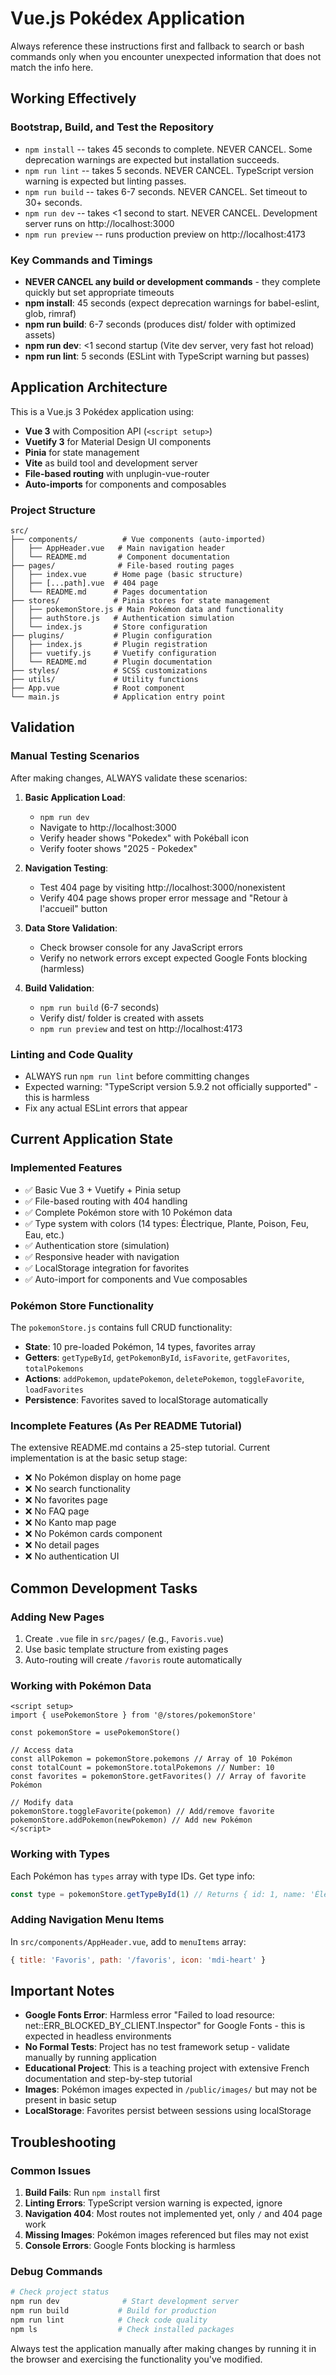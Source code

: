 # Vue.js Pokédex Application

Always reference these instructions first and fallback to search or bash commands only when you encounter unexpected information that does not match the info here.

## Working Effectively

### Bootstrap, Build, and Test the Repository
- `npm install` -- takes 45 seconds to complete. NEVER CANCEL. Some deprecation warnings are expected but installation succeeds.
- `npm run lint` -- takes 5 seconds. NEVER CANCEL. TypeScript version warning is expected but linting passes.
- `npm run build` -- takes 6-7 seconds. NEVER CANCEL. Set timeout to 30+ seconds.
- `npm run dev` -- takes <1 second to start. NEVER CANCEL. Development server runs on http://localhost:3000
- `npm run preview` -- runs production preview on http://localhost:4173

### Key Commands and Timings
- **NEVER CANCEL any build or development commands** - they complete quickly but set appropriate timeouts
- **npm install**: 45 seconds (expect deprecation warnings for babel-eslint, glob, rimraf)
- **npm run build**: 6-7 seconds (produces dist/ folder with optimized assets)
- **npm run dev**: <1 second startup (Vite dev server, very fast hot reload)
- **npm run lint**: 5 seconds (ESLint with TypeScript warning but passes)

## Application Architecture

This is a Vue.js 3 Pokédex application using:
- **Vue 3** with Composition API (`<script setup>`)
- **Vuetify 3** for Material Design UI components
- **Pinia** for state management
- **Vite** as build tool and development server
- **File-based routing** with unplugin-vue-router
- **Auto-imports** for components and composables

### Project Structure
```
src/
├── components/          # Vue components (auto-imported)
│   ├── AppHeader.vue   # Main navigation header
│   └── README.md       # Component documentation
├── pages/              # File-based routing pages
│   ├── index.vue      # Home page (basic structure)
│   ├── [...path].vue  # 404 page
│   └── README.md      # Pages documentation
├── stores/            # Pinia stores for state management
│   ├── pokemonStore.js # Main Pokémon data and functionality
│   ├── authStore.js   # Authentication simulation
│   └── index.js       # Store configuration
├── plugins/           # Plugin configuration
│   ├── index.js       # Plugin registration
│   ├── vuetify.js     # Vuetify configuration
│   └── README.md      # Plugin documentation
├── styles/            # SCSS customizations
├── utils/             # Utility functions
├── App.vue            # Root component
└── main.js            # Application entry point
```

## Validation

### Manual Testing Scenarios
After making changes, ALWAYS validate these scenarios:

1. **Basic Application Load**:
   - `npm run dev`
   - Navigate to http://localhost:3000
   - Verify header shows "Pokedex" with Pokéball icon
   - Verify footer shows "2025 - Pokedex"

2. **Navigation Testing**:
   - Test 404 page by visiting http://localhost:3000/nonexistent
   - Verify 404 page shows proper error message and "Retour à l'accueil" button

3. **Data Store Validation**:
   - Check browser console for any JavaScript errors
   - Verify no network errors except expected Google Fonts blocking (harmless)

4. **Build Validation**:
   - `npm run build` (6-7 seconds)
   - Verify dist/ folder is created with assets
   - `npm run preview` and test on http://localhost:4173

### Linting and Code Quality
- ALWAYS run `npm run lint` before committing changes
- Expected warning: "TypeScript version 5.9.2 not officially supported" - this is harmless
- Fix any actual ESLint errors that appear

## Current Application State

### Implemented Features
- ✅ Basic Vue 3 + Vuetify + Pinia setup
- ✅ File-based routing with 404 handling
- ✅ Complete Pokémon store with 10 Pokémon data
- ✅ Type system with colors (14 types: Électrique, Plante, Poison, Feu, Eau, etc.)
- ✅ Authentication store (simulation)
- ✅ Responsive header with navigation
- ✅ LocalStorage integration for favorites
- ✅ Auto-import for components and Vue composables

### Pokémon Store Functionality
The `pokemonStore.js` contains full CRUD functionality:
- **State**: 10 pre-loaded Pokémon, 14 types, favorites array
- **Getters**: `getTypeById`, `getPokemonById`, `isFavorite`, `getFavorites`, `totalPokemons`
- **Actions**: `addPokemon`, `updatePokemon`, `deletePokemon`, `toggleFavorite`, `loadFavorites`
- **Persistence**: Favorites saved to localStorage automatically

### Incomplete Features (As Per README Tutorial)
The extensive README.md contains a 25-step tutorial. Current implementation is at the basic setup stage:
- ❌ No Pokémon display on home page
- ❌ No search functionality
- ❌ No favorites page
- ❌ No FAQ page  
- ❌ No Kanto map page
- ❌ No Pokémon cards component
- ❌ No detail pages
- ❌ No authentication UI

## Common Development Tasks

### Adding New Pages
1. Create `.vue` file in `src/pages/` (e.g., `Favoris.vue`)
2. Use basic template structure from existing pages
3. Auto-routing will create `/favoris` route automatically

### Working with Pokémon Data
```vue
<script setup>
import { usePokemonStore } from '@/stores/pokemonStore'

const pokemonStore = usePokemonStore()

// Access data
const allPokemon = pokemonStore.pokemons // Array of 10 Pokémon
const totalCount = pokemonStore.totalPokemons // Number: 10
const favorites = pokemonStore.getFavorites() // Array of favorite Pokémon

// Modify data
pokemonStore.toggleFavorite(pokemon) // Add/remove favorite
pokemonStore.addPokemon(newPokemon) // Add new Pokémon
</script>
```

### Working with Types
Each Pokémon has `types` array with type IDs. Get type info:
```js
const type = pokemonStore.getTypeById(1) // Returns { id: 1, name: 'Électrique', color: '#FFD700' }
```

### Adding Navigation Menu Items
In `src/components/AppHeader.vue`, add to `menuItems` array:
```js
{ title: 'Favoris', path: '/favoris', icon: 'mdi-heart' }
```

## Important Notes

- **Google Fonts Error**: Harmless error "Failed to load resource: net::ERR_BLOCKED_BY_CLIENT.Inspector" for Google Fonts - this is expected in headless environments
- **No Formal Tests**: Project has no test framework setup - validate manually by running application
- **Educational Project**: This is a teaching project with extensive French documentation and step-by-step tutorial
- **Images**: Pokémon images expected in `/public/images/` but may not be present in basic setup
- **LocalStorage**: Favorites persist between sessions using localStorage

## Troubleshooting

### Common Issues
1. **Build Fails**: Run `npm install` first
2. **Linting Errors**: TypeScript version warning is expected, ignore
3. **Navigation 404**: Most routes not implemented yet, only `/` and 404 page work
4. **Missing Images**: Pokémon images referenced but files may not exist
5. **Console Errors**: Google Fonts blocking is harmless

### Debug Commands
```bash
# Check project status
npm run dev              # Start development server
npm run build           # Build for production  
npm run lint            # Check code quality
npm ls                  # Check installed packages
```

Always test the application manually after making changes by running it in the browser and exercising the functionality you've modified.